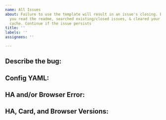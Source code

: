 ```yaml
---
name: All Issues
about: Failure to use the template will result in an issue's closing. Don't post until
  you read the readme, searched existing/closed issues, & cleared your browser & CCH
  cache. Continue if the issue persists
title: ''
labels: ''
assignees: ''

---
```


<!-- Failure to use the template will result in an issue's closing. -->
<!-- Fill out as many items as you can and do not remove ## Headers. -->

## Describe the bug:
<!-- A clear and concise description of what the bug is. -->

## Config YAML:
<!-- Insert your lovelace code for the card as a code block, do not paste as plain text. -->

## HA and/or Browser Error:
<!-- HA log errors & browser Dev-Tools errors (F12). Please explain if card is functional despite error message. -->

## HA, Card, and Browser Versions:
<!-- Please include all of the following: Version of this card, Home Assistant version, browser type and version, as well as, if you use YAML or Storage Mode -->

<!-- If applicable, add screenshots to help explain your problem. -->

<!-- Please include any other information that you think may be helpful. -->
